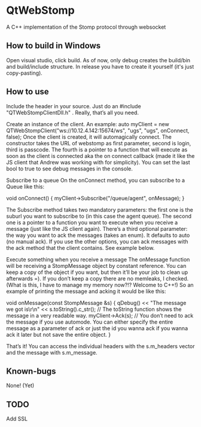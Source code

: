 # QtWebStomp
A C++ implementation of the Stomp protocol through websocket

## How to build in Windows
Open visual studio, click build. As of now, only debug creates the build/bin and build/include structure. In release you have to create it yourself (it's just copy-pasting).

## How to use

Include the header in your source.
Just do an #include "QTWebStompClientDll.h" . Really, that’s all you need.
 
Create an instance of the client.
An example:
auto myClient = new QTWebStompClient("ws://10.12.4.142:15674/ws", "ugs", "ugs", onConnect, false);
Once the client is created, it will automagically connect. The constructor takes the URL of webstomp as first parameter, second is login, third is passcode. The fourth is a pointer to a function that will execute as soon as the client is connected aka the on connect callback (made it like the JS client that Andrew was working with for simplicity). You can set the last bool to true to see debug messages in the console.
 
Subscribe to a queue
On the onConnect method, you can subscribe to a Queue like this:
 
void onConnect() {
myClient->Subscribe("/queue/agent", onMessage);
}
 
The Subscribe method takes two mandatory parameters: the first one is the suburl you want to subscribe to (in this case the agent queue). The second one is a pointer to a function you want to execute when you receive a message (just like the JS client again). There’s a third optional parameter: the way you want to ack the messages (takes an enum). It defaults to auto (no manual ack). If you use the other options, you can ack messages with the ack method that the client contains. See example below.
 
Execute something when you receive a message
The onMessage function will be receiving a StompMessage object by constant reference. You can keep a copy of the object if you want, but then it’ll be your job to clean up afterwards =). If you don’t keep a copy there are no memleaks, I checked. (What is this, I have to manage my memory now?!? Welcome to C++!)
So an example of printing the message and acking it would be like this:
 
void onMessage(const StompMessage &s) {
              qDebug() << "The message we got is\r\n" << s.toString().c_str(); // The toString function shows the message in a very readable way.
              myClient->Ack(s); // You don’t need to ack the message if you use automode. You can either specify the entire message as a parameter of ack or just the id you wanna ack if you wanna ack it later but not save the entire object.
}
 
That’s it! You can access the individual headers with the s.m_headers vector and the message with s.m_message. 

## Known-bugs
None! (Yet)

## TODO
Add SSL

